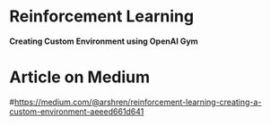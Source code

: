 # Reinforcement Learning
**Creating Custom Environment using OpenAI Gym**

# Article on Medium

#https://medium.com/@arshren/reinforcement-learning-creating-a-custom-environment-aeeed661d641

